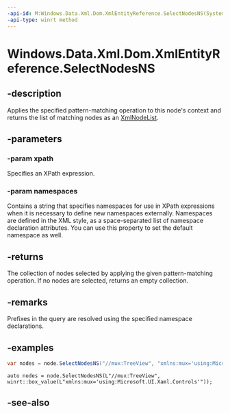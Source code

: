 ```yaml
---
-api-id: M:Windows.Data.Xml.Dom.XmlEntityReference.SelectNodesNS(System.String,System.Object)
-api-type: winrt method
---
```


<!-- Method syntax
public Windows.Data.Xml.Dom.XmlNodeList SelectNodesNS(System.String xpath, System.Object namespaces)
-->

# Windows.Data.Xml.Dom.XmlEntityReference.SelectNodesNS

## -description
Applies the specified pattern-matching operation to this node's context and returns the list of matching nodes as an [XmlNodeList](xmlnodelist.md).

## -parameters
### -param xpath
Specifies an XPath expression.

### -param namespaces
Contains a string that specifies namespaces for use in XPath expressions when it is necessary to define new namespaces externally. Namespaces are defined in the XML style, as a space-separated list of namespace declaration attributes. You can use this property to set the default namespace as well.

## -returns
The collection of nodes selected by applying the given pattern-matching operation. If no nodes are selected, returns an empty collection.

## -remarks
Prefixes in the query are resolved using the specified namespace declarations.

## -examples

```csharp
var nodes = node.SelectNodesNS("//mux:TreeView", "xmlns:mux='using:Microsoft.UI.Xaml.Controls'");
```

```cppwinrt
auto nodes = node.SelectNodesNS(L"//mux:TreeView", winrt::box_value(L"xmlns:mux='using:Microsoft.UI.Xaml.Controls'"));
```

## -see-also
